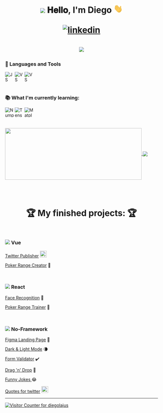 <h1 align="center">  <img src="https://github.com/TheDudeThatCode/TheDudeThatCode/blob/master/Assets/Earth.gif" width="24px"> 𝐇𝐞𝐥𝐥𝐨, I'm Diego <img src="https://raw.githubusercontent.com/ABSphreak/ABSphreak/master/gifs/Hi.gif" width="30px">

<div align="center">

<a href="https://www.linkedin.com/in/diegolajusticia/" target="blank"><img align="center" src="https://img.shields.io/badge/-LinkedIn-039BE5?style=for-the-badge&logo=Linkedin&logoColor=white&link=https://www.linkedin.com/in/diegolajusticia/" alt="linkedin"/></a>
 
 
 <div><a href="https://diegolajusticiasujas.netlify.app/about"><img style="height:50px" src="https://i.postimg.cc/59pS5d41/Sin-t-tulo-2.png"></img></a></div>
 

</div>

### 📐    Languages and Tools 

<!-- 
[![JavaScript_HTML_CSS_Python_Flask_ReactJS_](https://pimp-my-readme.webapp.io/pimp-my-readme/technology?technology=JavaScript_HTML_CSS_Python_Flask_ReactJS_)](https://pimp-my-readme.webapp.io) -->

<img align="left" height="32px" width="32px" alt="JS logo" src="https://bit.ly/3r1kzxY">
<img align="left" height="32px" width="32px" alt="VS Сode logo" src="https://upload.wikimedia.org/wikipedia/commons/thumb/4/47/React.svg/1150px-React.svg.png"> 
<img align="left" height="32px" width="32px" alt="VS Сode logo" src="https://upload.wikimedia.org/wikipedia/commons/thumb/9/95/Vue.js_Logo_2.svg/1184px-Vue.js_Logo_2.svg.png"> 


<br>
<br>
<br>

### 📚    What I'm currently learning:

 <div>
<img align="left" height="32px" width="32px" alt="Numpy" src="https://cdn.worldvectorlogo.com/logos/numpy.svg"> 
 <img align="left" height="32px" width="32px" alt="Tensorflow" src="https://img.icons8.com/color/96/000000/tensorflow.png"/>
<img align="left" height="32px" width="32px" alt="Matplotlib" src="https://upload.wikimedia.org/wikipedia/commons/thumb/8/84/Matplotlib_icon.svg/1024px-Matplotlib_icon.svg.png">  
</div>   

<br>
<br>
<br>
<br>
    <a href="https://github.com/diegolajus">
      <img width=450 height=170 align="center" src="https://github-readme-stats.vercel.app/api?username=diegolajus&theme=highcontrast&show_icons=true&bg_color=0D1117&hide_border=true" />
    </a>    
    <a href="https://github.com/diegolajus">
      <img align="center" src="https://github-readme-stats.vercel.app/api/top-langs/?username=diegolajus&theme=highcontrast&layout=compact&bg_color=0D1117&hide_border=true" />
    </a>  
 
<br>
<br>
<br>
<br>

<!-- <div align="center">    
[![trophy](https://github-profile-trophy.vercel.app/?username=diegolajus&title=Commit,Repositories,Followers,Stars)](https://github.com/diegolajus)
</div> -->
 
 
 
 <div> 
<h1 align="center">  🏆 My finished projects: 🏆
 </div> 
  
<br>
 
<!-- VUE PROJECTS -->
  ### Vue <img align="left" height="20px" width="20px" alt="VS Сode logo" src="https://upload.wikimedia.org/wikipedia/commons/thumb/9/95/Vue.js_Logo_2.svg/1184px-Vue.js_Logo_2.svg.png"> 
  
<!-- [Ecommerce Shop](https://dls-ecommerce.netlify.app) 🛒 (Backend: Strapi) -->
  
[Twitter Publisher](https://dls-twitter-publisher.netlify.app/)  <img height="22px" width="22px" src="https://img.icons8.com/color/48/000000/twitter--v1.png"/> 
  
[Poker Range Creator](https://poker-ranges-creator.netlify.app/) 🎲  
  
  
<br>

<!--   REACT PROJECTS -->
  
### React <img align="left" height="20px" width="20px" alt="VS Сode logo" src="https://upload.wikimedia.org/wikipedia/commons/thumb/4/47/React.svg/1150px-React.svg.png">  
  
[Face Recognition](https://face-recognition-application.netlify.app/) 🧑‍   
 
[Poker Range Trainer](https://trainer-preflop.netlify.app/) 🎲  
  
<br>
  
<!--   NO - FRAMEWORK -->
### No-Framework <img align="left" height="20px" width="20px" alt="JS logo" src="https://bit.ly/3r1kzxY">
  
  
[Figma Landing Page](https://landing-figma.netlify.app/) 📱

[Dark & Light Mode](https://light-and-dark-diegolajus.vercel.app/) 🌘
  
[Form Validator](https://form-validator-diegolajus.vercel.app/) ✔️
  
[Drag 'n' Drop](https://drag-and-drop-diegolajus.vercel.app/) 📝

[Funny Jokes ](https://robot-speaker-git-main-diegolajus.vercel.app/) 😂

      
[Quotes for twitter](https://twitter-quotes-git-main.diegolajus.vercel.app/)   <img height="22px" width="22px" src="https://img.icons8.com/color/48/000000/twitter--v1.png"/>

---
 
 [![Visitor Counter for diegolajus](https://pimp-my-readme.webapp.io/pimp-my-readme/visitor-counter?page=diegolajus)](https://pimp-my-readme.webapp.io)
 
 <!-- 
<div align="center">

| Tables   |      Are      |
| col 1 is |  left-aligned |
| col 2 is |    centered   |

</div> -->
 
<!--
**diegolajus/diegolajus** is a ✨ _special_ ✨ repository because its `README.md` (this file) appears on your GitHub profile.

Here are some ideas to get you started:

- 🔭 I’m currently working on ...
- 🌱 I’m currently learning ...
- 👯 I’m looking to collaborate on ...
- 🤔 I’m looking for help with ...
- 💬 Ask me about ...
- 📫 How to reach me: ...
- 😄 Pronouns: ...
- ⚡ Fun fact: ...
-->
